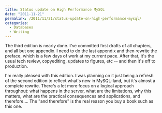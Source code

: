 ```yaml
---
title: Status update on High Performance MySQL
date: "2011-11-21"
permalink: /2011/11/21/status-update-on-high-performance-mysql/
categories:
  - Databases
  - Writing
---
```

The third edition is nearly done. I've committed first drafts of all chapters, and all but one appendix. I need to do the last appendix and then rewrite the preface, which is a few days of work at my current pace. After that, it's the usual tech review, copyediting, updates to figures, etc -- and then it's off to production.

I'm really pleased with this edition. I was planning on it just being a refresh of the second edition to reflect what's new in MySQL-land, but it's almost a complete rewrite. There's a lot more focus on a logical approach throughout: what happens in the server, what are the limitations, why this matters, what are the practical consequences and applications, and therefore&#8230;. The "and therefore" is the real reason you buy a book such as this one.
